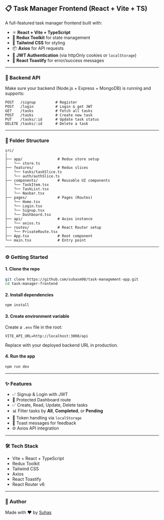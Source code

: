 
## 📋 Task Manager Frontend (React + Vite + TS)

A full-featured task manager frontend built with:

- ⚛️ **React + Vite + TypeScript**
- 🧠 **Redux Toolkit** for state management
- 🎨 **Tailwind CSS** for styling
- 📦 **Axios** for API requests
- 🔐 **JWT Authentication** (via httpOnly cookies or `localStorage`)
- 🧪 **React Toastify** for error/success messages

---

### 🔗 Backend API

Make sure your backend (Node.js + Express + MongoDB) is running and supports:

```
POST   /signup         # Register
POST   /login          # Login & get JWT
GET    /tasks          # Fetch all tasks
POST   /tasks          # Create new task
PUT    /tasks/:id      # Update task status
DELETE /tasks/:id      # Delete a task
```

---

### 📁 Folder Structure

```
src/
│
├── app/                # Redux store setup
│   └── store.ts
├── features/           # Redux slices
│   └── tasks/taskSlice.ts
│   └── auth/authSlice.ts
├── components/         # Reusable UI components
│   └── TaskItem.tsx
│   └── TaskList.tsx
│   └── Navbar.tsx
├── pages/              # Pages (Routes)
│   └── Home.tsx
│   └── Login.tsx
│   └── Signup.tsx
│   └── Dashboard.tsx
├── api/                # Axios instance
│   └── axios.ts
├── routes/             # React Router setup
│   └── PrivateRoute.tsx
├── App.tsx             # Root component
└── main.tsx            # Entry point
```

---

### ⚙️ Getting Started

#### 1. Clone the repo

```bash
git clone https://github.com/suhasm98/task-management-app.git
cd task-manager-frontend
```

#### 2. Install dependencies

```bash
npm install
```

#### 3. Create environment variable

Create a `.env` file in the root:

```
VITE_API_URL=http://localhost:3000/api
```

Replace with your deployed backend URL in production.

#### 4. Run the app

```bash
npm run dev
```

---

### ✨ Features

- ✅ Signup & Login with JWT
- 🔐 Protected Dashboard route
- ✅ Create, Read, Update, Delete tasks
- 📊 Filter tasks by **All**, **Completed**, or **Pending**
- 🔄 Token handling via `localStorage`
- 🌈 Toast messages for feedback
- 🌐 Axios API integration

---

### 🛠 Tech Stack

- Vite + React + TypeScript
- Redux Toolkit
- Tailwind CSS
- Axios
- React Toastify
- React Router v6

---

### 🙌 Author

Made with ❤️ by [Suhas](https://github.com/suhasm98)

